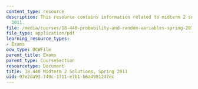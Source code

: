 ```yaml
---
content_type: resource
description: This resource contains information related to midterm 2 solutions, spring
  2011.
file: /media/courses/18-440-probability-and-random-variables-spring-2014/07e2da93749c1711e7b1b6a4981247ec_MIT18_440S14_mid2_s2011_sl.pdf
file_type: application/pdf
learning_resource_types:
- Exams
ocw_type: OCWFile
parent_title: Exams
parent_type: CourseSection
resourcetype: Document
title: 18.440 Midterm 2 Solutions, Spring 2011
uid: 07e2da93-749c-1711-e7b1-b6a4981247ec
---
```

